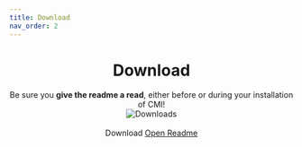 ```yaml
---
title: Download
nav_order: 2
---
```


<center>
  <h1>Download</h1>
  Be sure you <b>give the readme a read</b>, either before or during your installation of CMI!
  </br>
  <img alt="Downloads" src="https://img.shields.io/github/downloads/krypto5863/COM-Modular-Installer/total.svg?style=flat">
  <br><br>
  <a id="downloadButton" onclick="GetDownload()" class="btn btn-green">Download</a>
  <a href="https://docs.google.com/document/d/1dFVNe2gvsVck0tjWrnCM2HxsdTFBAnsxs928Q1wVS1A" class="btn btn-blue">Open Readme</a>
</center>

<br>

<div id="changelog" align="center" class="inlayed"> 
</div>


<script type="text/javascript">
   updateDLPage();
</script>
